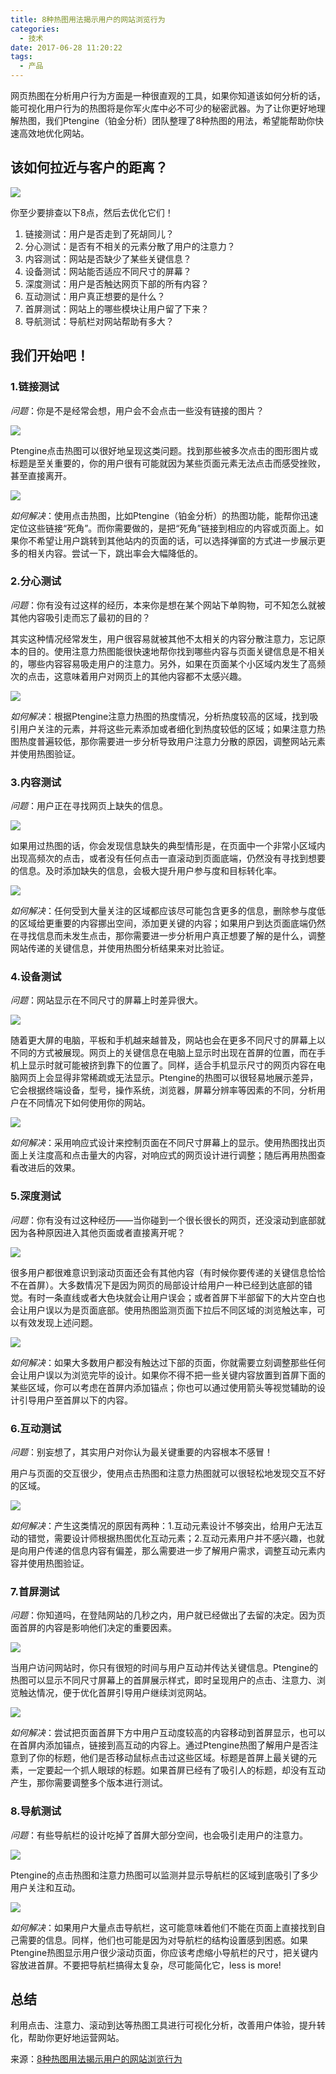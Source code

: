 ```yaml
---
title: 8种热图用法揭示用户的网站浏览行为
categories:
  - 技术
date: 2017-06-28 11:20:22
tags:
  - 产品
---
```


网页热图在分析用户行为方面是一种很直观的工具，如果你知道该如何分析的话，能可视化用户行为的热图将是你军火库中必不可少的秘密武器。为了让你更好地理解热图，我们Ptengine（铂金分析）团队整理了8种热图的用法，希望能帮助你快速高效地优化网站。

## 该如何拉近与客户的距离？

![](https://ws3.sinaimg.cn/large/006tKfTcgy1fh0ryye1g8j31150jyjss.jpg)

你至少要排查以下8点，然后去优化它们！

1.  链接测试：用户是否走到了死胡同儿？
2.  分心测试：是否有不相关的元素分散了用户的注意力？
3.  内容测试：网站是否缺少了某些关键信息？
4.  设备测试：网站能否适应不同尺寸的屏幕？
5.  深度测试：用户是否触达网页下部的所有内容？
6.  互动测试：用户真正想要的是什么？
7.  首屏测试：网站上的哪些模块让用户留了下来？
8.  导航测试：导航栏对网站帮助有多大？

## 我们开始吧！

### 1.链接测试

*问题*：你是不是经常会想，用户会不会点击一些没有链接的图片？

![](https://ws3.sinaimg.cn/large/006tKfTcgy1fh0s13yp4zj30cw05jmxe.jpg)

Ptengine点击热图可以很好地呈现这类问题。找到那些被多次点击的图形图片或标题是至关重要的，你的用户很有可能就因为某些页面元素无法点击而感受挫败，甚至直接离开。

![](https://ws1.sinaimg.cn/large/006tKfTcgy1fh0s5vlvxsj311r0cradj.jpg)

*如何解决*：使用点击热图，比如Ptengine（铂金分析）的热图功能，能帮你迅速定位这些链接“死角”。而你需要做的，是把“死角”链接到相应的内容或页面上。如果你不希望让用户跳转到其他站内的页面的话，可以选择弹窗的方式进一步展示更多的相关内容。尝试一下，跳出率会大幅降低的。

### 2.分心测试

*问题*：你有没有过这样的经历，本来你是想在某个网站下单购物，可不知怎么就被其他内容吸引走而忘了最初的目的？

其实这种情况经常发生，用户很容易就被其他不太相关的内容分散注意力，忘记原本的目的。使用注意力热图能很快速地帮你找到哪些内容与页面关键信息是不相关的，哪些内容容易吸走用户的注意力。另外，如果在页面某个小区域内发生了高频次的点击，这意味着用户对网页上的其他内容都不太感兴趣。

![](https://ws3.sinaimg.cn/large/006tKfTcgy1fh0sd4hppfj30cw05udg3.jpg)

*如何解决*：根据Ptengine注意力热图的热度情况，分析热度较高的区域，找到吸引用户关注的元素，并将这些元素添加或者细化到热度较低的区域；如果注意力热图热度普遍较低，那你需要进一步分析导致用户注意力分散的原因，调整网站元素并使用热图验证。

### 3.内容测试

*问题*：用户正在寻找网页上缺失的信息。

![](https://ws3.sinaimg.cn/large/006tKfTcgy1fh0se29pxqj30hj07iaan.jpg)

如果用过热图的话，你会发现信息缺失的典型情形是，在页面中一个非常小区域内出现高频次的点击，或者没有任何点击一直滚动到页面底端，仍然没有寻找到想要的信息。及时添加缺失的信息，会极大提升用户参与度和目标转化率。

![](https://ws2.sinaimg.cn/large/006tKfTcgy1fh0sdceqcyj308j0gx764.jpg)

*如何解决*：任何受到大量关注的区域都应该尽可能包含更多的信息，删除参与度低的区域给更重要的内容挪出空间，添加更关键的内容；如果用户到达页面底端仍然在寻找信息而未发生点击，那你需要进一步分析用户真正想要了解的是什么，调整网站传递的关键信息，并使用热图分析结果来对比验证。

### 4.设备测试

*问题*：网站显示在不同尺寸的屏幕上时差异很大。

![](https://ws3.sinaimg.cn/large/006tKfTcgy1fh0sen7bknj30jf08a3zc.jpg)

随着更大屏的电脑，平板和手机越来越普及，网站也会在更多不同尺寸的屏幕上以不同的方式被展现。网页上的关键信息在电脑上显示时出现在首屏的位置，而在手机上显示时就可能被挤到靠下的位置了。同样，适合手机显示尺寸的网页内容在电脑网页上会显得非常稀疏或无法显示。Ptengine的热图可以很轻易地展示差异，它会根据终端设备，型号，操作系统，浏览器，屏幕分辨率等因素的不同，分析用户在不同情况下如何使用你的网站。

![](https://ws2.sinaimg.cn/large/006tKfTcgy1fh0sesj2wej30h609xgmm.jpg)

*如何解决*：采用响应式设计来控制页面在不同尺寸屏幕上的显示。使用热图找出页面上关注度高和点击量大的内容，对响应式的网页设计进行调整；随后再用热图查看改进后的效果。

### 5.深度测试

*问题*：你有没有过这种经历——当你碰到一个很长很长的网页，还没滚动到底部就因为各种原因进入其他页面或者直接离开呢？

![](https://ws4.sinaimg.cn/large/006tKfTcgy1fh0sf3q5acj30hj09jgm4.jpg)

很多用户都很难意识到滚动页面还会有其他内容（有时候你要传递的关键信息恰恰不在首屏）。大多数情况下是因为网页的局部设计给用户一种已经到达底部的错觉。有时一条直线或者大色块就会让用户误会；或者首屏下半部留下的大片空白也会让用户误以为是页面底部。使用热图监测页面下拉后不同区域的浏览触达率，可以有效发现上述问题。

![](https://ws1.sinaimg.cn/large/006tKfTcgy1fh0seyv8qcj30670gygm8.jpg)

*如何解决*：如果大多数用户都没有触达过下部的页面，你就需要立刻调整那些任何会让用户误以为浏览完毕的设计。如果你不得不把一些关键内容放置到首屏下面的某些区域，你可以考虑在首屏内添加锚点；你也可以通过使用箭头等视觉辅助的设计引导用户至首屏以下的内容。

### 6.互动测试

*问题*：别妄想了，其实用户对你认为最关键重要的内容根本不感冒！

用户与页面的交互很少，使用点击热图和注意力热图就可以很轻松地发现交互不好的区域。

![](https://ws4.sinaimg.cn/large/006tKfTcgy1fh0sf3q5acj30hj09jgm4.jpg)

*如何解决*：产生这类情况的原因有两种：1.互动元素设计不够突出，给用户无法互动的错觉，需要设计师根据热图优化互动元素；2.互动元素用户并不感兴趣，也就是向用户传递的信息内容有偏差，那么需要进一步了解用户需求，调整互动元素内容并使用热图验证。

### 7.首屏测试

*问题*：你知道吗，在登陆网站的几秒之内，用户就已经做出了去留的决定。因为页面首屏的内容是影响他们决定的重要因素。

![](https://ws4.sinaimg.cn/large/006tKfTcgy1fh0sf3q5acj30hj09jgm4.jpg)

当用户访问网站时，你只有很短的时间与用户互动并传达关键信息。Ptengine的热图可以显示不同尺寸屏幕上的首屏展示样式，即时呈现用户的点击、注意力、浏览触达情况，便于优化首屏引导用户继续浏览网站。

![](https://ws4.sinaimg.cn/large/006tKfTcgy1fh0sfl716kj30d00b7aax.jpg)

*如何解决*：尝试把页面首屏下方中用户互动度较高的内容移动到首屏显示，也可以在首屏内添加锚点，链接到高互动的内容上。通过Ptengine热图了解用户是否注意到了你的标题，他们是否移动鼠标点击过这些区域。标题是首屏上最关键的元素，一定要起一个抓人眼球的标题。如果首屏已经有了吸引人的标题，却没有互动产生，那你需要调整多个版本进行测试。

### 8.导航测试

*问题*：有些导航栏的设计吃掉了首屏大部分空间，也会吸引走用户的注意力。

![](https://ws3.sinaimg.cn/large/006tKfTcgy1fh0sfqpf2oj30hi07jgm7.jpg)

Ptengine的点击热图和注意力热图可以监测并显示导航栏的区域到底吸引了多少用户关注和互动。

![](https://ws3.sinaimg.cn/large/006tKfTcgy1fh0sfqpf2oj30hi07jgm7.jpg)

*如何解决*：如果用户大量点击导航栏，这可能意味着他们不能在页面上直接找到自己需要的信息。同样，他们也可能是因为对导航栏的结构设置感到困惑。如果Ptengine热图显示用户很少滚动页面，你应该考虑缩小导航栏的尺寸，把关键内容放进首屏。不要把导航栏搞得太复杂，尽可能简化它，less is more!

## 总结

利用点击、注意力、滚动到达等热图工具进行可视化分析，改善用户体验，提升转化，帮助你更好地运营网站。

来源：[8种热图用法揭示用户的网站浏览行为](http://blog.ptmind.com/8%E7%A7%8D%E7%83%AD%E5%9B%BE%E7%94%A8%E6%B3%95%E6%8F%AD%E7%A4%BA%E7%94%A8%E6%88%B7%E7%9A%84%E7%BD%91%E7%AB%99%E6%B5%8F%E8%A7%88%E8%A1%8C%E4%B8%BA/)